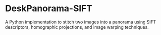 # DeskPanorama-SIFT
A Python implementation to stitch two images into a panorama using SIFT descriptors, homographic projections, and image warping techniques.
